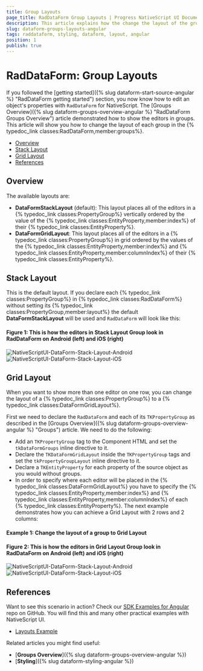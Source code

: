 ```yaml
---
title: Group Layouts
page_title: RadDataForm Group Layouts | Progress NativeScript UI Documentation
description: This article explains how the change the layout of the groups in RadDataForm for NativeScript.
slug: dataform-groups-layouts-angular
tags: raddataform, styling, dataform, layout, angular
position: 1
publish: true
---
```


# RadDataForm: Group Layouts

If you followed the [getting started]({% slug dataform-start-source-angular %} "RadDataForm getting started") section, you now know how to edit an object's properties with `RadDataForm` for NativeScript. The [Groups Overview]({% slug dataform-groups-overview-angular %} "RadDataForm Groups Overview") article demonstrated how to show the editors in groups. This article will show you how to change the layout of each group in the {% typedoc_link classes:RadDataForm,member:groups%}.

* [Overview](#overview)
* [Stack Layout](#stack-layout)
* [Grid Layout](#grid-layout)
* [References](#references)

## Overview

The available layouts are:

- **DataFormStackLayout** (default): This layout places all of the editors in a {% typedoc_link classes:PropertyGroup%} vertically ordered by the value of the {% typedoc_link classes:EntityProperty,member:index%} of their {% typedoc_link classes:EntityProperty%}.
- **DataFormGridLayout**: This layout places all of the editors in a {% typedoc_link classes:PropertyGroup%} in grid ordered by the values of the {% typedoc_link classes:EntityProperty,member:index%} and {% typedoc_link classes:EntityProperty,member:columnIndex%} of their {% typedoc_link classes:EntityProperty%}. 

## Stack Layout

This is the default layout. If you declare each {% typedoc_link classes:PropertyGroup%} in {% typedoc_link classes:RadDataForm%} without setting its {% typedoc_link classes:PropertyGroup,member:layout%} the default **DataFormStackLayout** will be used and `RadDataForm` will look like this:

#### Figure 1: This is how the editors in Stack Layout Group look in RadDataForm on Android (left) and iOS (right)

![NativeScriptUI-DataForm-Stack-Layout-Android](/controls/NativeScript/DataForm/images/dataform-groups-layouts-01-android.png "DataFormStackLayout in Android") ![NativeScriptUI-DataForm-Stack-Layout-iOS](/controls/NativeScript/DataForm/images/dataform-groups-layouts-01-ios.png "DataFormStackLayout in iOS")

## Grid Layout

When you want to show more than one editor on one row, you can change the layout of a {% typedoc_link classes:PropertyGroup%} to a {% typedoc_link classes:DataFormGridLayout%}. 

First we need to declare the `RadDataForm` and each of its `TKPropertyGroup` as described in the [Groups Overview]({% slug dataform-groups-overview-angular %} "Groups") article. We need to do the following:

- Add an `TKPropertyGroup` tag to the Component HTML and set the `tkDataFormGroups` inline directive to it.
- Declare the `TKDataFormGridLayout` inside the `TKPropertyGroup` tags and set the `tkPropertyGroupLayout` inline directive to it.
- Declare a `TKEntityProperty` for each property of the source object as you would without groups.
- In order to specify where each editor will be placed in the {% typedoc_link classes:DataFormGridLayout%} you have to specify the {% typedoc_link classes:EntityProperty,member:index%} and {% typedoc_link classes:EntityProperty,member:columnIndex%} of each {% typedoc_link classes:EntityProperty%}. The next example demonstrates how you can achieve a Grid Layout with 2 rows and 2 columns: 

#### Example 1: Change the layout of a group to Grid Layout

<snippet id='angular-dataform-grid-layout-html'/>

#### Figure 2: This is how the editors in Grid Layout Group look in RadDataForm on Android (left) and iOS (right)

![NativeScriptUI-DataForm-Stack-Layout-Android](/controls/NativeScript/DataForm/images/dataform-groups-layouts-02-android.png "DataFormStackLayout in Android") ![NativeScriptUI-DataForm-Stack-Layout-iOS](/controls/NativeScript/DataForm/images/dataform-groups-layouts-02-ios.png "DataFormStackLayout in iOS")

## References

Want to see this scenario in action?
Check our [SDK Examples for Angular](https://github.com/telerik/nativescript-ui-samples-angular) repo on GitHub. You will find this and many other practical examples with NativeScript UI.

* [Layouts Example](https://github.com/telerik/nativescript-ui-samples-angular/tree/master/dataform/app/examples/layouts)

Related articles you might find useful:

* [**Groups Overview**]({% slug dataform-groups-overview-angular %})
* [**Styling**]({% slug dataform-styling-angular %})
